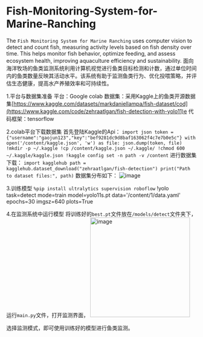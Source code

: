 # Fish-Monitoring-System-for-Marine-Ranching
The `Fish Monitoring System for Marine Ranching` uses computer vision to detect and count fish, measuring activity levels based on fish density over time. This helps monitor fish behavior, optimize feeding, and assess ecosystem health, improving aquaculture efficiency and sustainability.
面向海洋牧场的鱼类监测系统利用计算机视觉进行鱼类目标检测和计数，通过单位时间内的鱼类数量反映其活动水平。该系统有助于监测鱼类行为、优化投喂策略，并评估生态健康，提高水产养殖效率和可持续性。

1.平台与数据集准备
平台：Google colab
数据集：采用Kaggle上的鱼类开源数据集[https://www.kaggle.com/datasets/markdaniellampa/fish-dataset/cod](https://www.kaggle.com/code/zehraatlgan/fish-detection-with-yolo11)e
代码框架：tensorflow

2.colab平台下载数据集
首先登陆Kaggle的Api：
`import json
token = {"username":"gaojun123","key":"bef9281dc9d8baf163062f4c7e7b0e5c"}
with open('/content/kaggle.json', 'w') as file:
  json.dump(token, file)
!mkdir -p ~/.kaggle
!cp /content/kaggle.json ~/.kaggle/
!chmod 600 ~/.kaggle/kaggle.json
!kaggle config set -n path -v /content`
进行数据集下载：
`import kagglehub
path = kagglehub.dataset_download("zehraatlgan/fish-detection")
print("Path to dataset files:", path)`
数据集分布如下：
![image](https://github.com/user-attachments/assets/1b3e5892-93a3-4c85-8f2f-b4f3b48973b6)

3.训练模型
`%pip install ultralytics supervision roboflow`
!yolo task=detect mode=train model=yolo11s.pt data='/content/1/data.yaml' epochs=30 imgsz=640 plots=True

4.在监测系统中运行模型
将训练好的`best.pt`文件放在`/models/detect`文件夹下，运行`main.py`文件，打开监测界面，
<img width="264" alt="image" src="https://github.com/user-attachments/assets/8bb39a7c-cfbf-466b-bd6b-c12a8d79c933" />

选择监测模式，即可使用训练好的模型进行鱼类监测。
